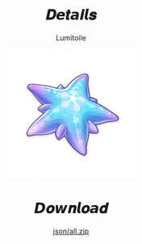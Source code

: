 <body>
  <div align="center">
    <h1>𝑫𝙚𝒕𝙖𝒊𝙡𝒔</h1>
    <p>Lumitoile</p>
    <img src=item.webp>
    <h1>𝘿𝒐𝙬𝒏𝙡𝒐𝙖𝒅</h1>
    <a href="https://cdn.discordapp.com/attachments/1186393275444252763/1186397219448946788/all.zip?ex=65931983&is=6580a483&hm=f59d675c1558567b206ac3fd4d849949f401ebe6599149e5449db1b232d5471d&">json/all.zip</a></br>
  </div>
</body>
